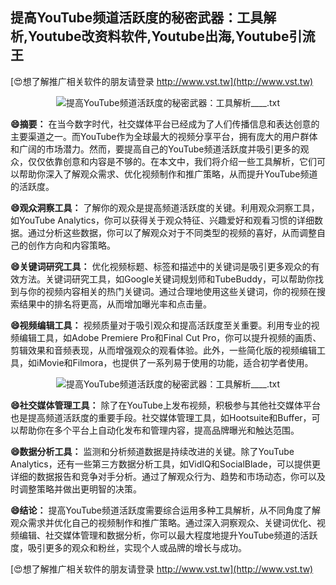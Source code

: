 ## **提高YouTube频道活跃度的秘密武器：工具解析,Youtube改资料软件,Youtube出海,Youtube引流王**

[😍想了解推广相关软件的朋友请登录 http://www.vst.tw](http://www.vst.tw)

 <center><img src="https://vst.tw/MP4/tuiguang/png/7.png" alt="提高YouTube频道活跃度的秘密武器：工具解析____.txt"></center>

**😄摘要：**
在当今数字时代，社交媒体平台已经成为了人们传播信息和表达创意的主要渠道之一。而YouTube作为全球最大的视频分享平台，拥有庞大的用户群体和广阔的市场潜力。然而，要提高自己的YouTube频道活跃度并吸引更多的观众，仅仅依靠创意和内容是不够的。在本文中，我们将介绍一些工具解析，它们可以帮助你深入了解观众需求、优化视频制作和推广策略，从而提升YouTube频道的活跃度。

**😄观众洞察工具：**
了解你的观众是提高频道活跃度的关键。利用观众洞察工具，如YouTube Analytics，你可以获得关于观众特征、兴趣爱好和观看习惯的详细数据。通过分析这些数据，你可以了解观众对于不同类型的视频的喜好，从而调整自己的创作方向和内容策略。

**😄关键词研究工具：**
优化视频标题、标签和描述中的关键词是吸引更多观众的有效方法。关键词研究工具，如Google关键词规划师和TubeBuddy，可以帮助你找到与你的视频内容相关的热门关键词。通过合理地使用这些关键词，你的视频在搜索结果中的排名将更高，从而增加曝光率和点击量。

**😄视频编辑工具：**
视频质量对于吸引观众和提高活跃度至关重要。利用专业的视频编辑工具，如Adobe Premiere Pro和Final Cut Pro，你可以提升视频的画质、剪辑效果和音频表现，从而增强观众的观看体验。此外，一些简化版的视频编辑工具，如iMovie和Filmora，也提供了一系列易于使用的功能，适合初学者使用。

 <center><img src="https://vst.tw/MP4/tuiguang/png/5.png" alt="提高YouTube频道活跃度的秘密武器：工具解析____.txt"></center>

**😄社交媒体管理工具：**
除了在YouTube上发布视频，积极参与其他社交媒体平台也是提高频道活跃度的重要手段。社交媒体管理工具，如Hootsuite和Buffer，可以帮助你在多个平台上自动化发布和管理内容，提高品牌曝光和触达范围。

**😄数据分析工具：**
监测和分析频道数据是持续改进的关键。除了YouTube Analytics，还有一些第三方数据分析工具，如VidIQ和SocialBlade，可以提供更详细的数据报告和竞争对手分析。通过了解观众行为、趋势和市场动态，你可以及时调整策略并做出更明智的决策。

**😄结论：**
提高YouTube频道活跃度需要综合运用多种工具解析，从不同角度了解观众需求并优化自己的视频制作和推广策略。通过深入洞察观众、关键词优化、视频编辑、社交媒体管理和数据分析，你可以最大程度地提升YouTube频道的活跃度，吸引更多的观众和粉丝，实现个人或品牌的增长与成功。

[😍想了解推广相关软件的朋友请登录 http://www.vst.tw](http://www.vst.tw)



